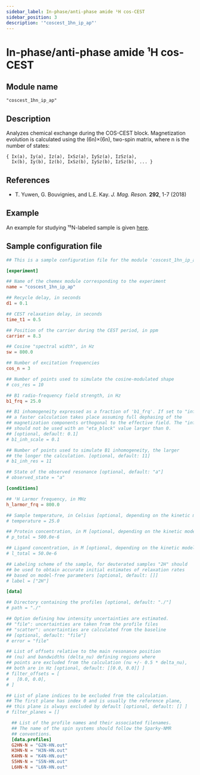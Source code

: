 ```yaml
---
sidebar_label: In-phase/anti-phase amide ¹H cos-CEST
sidebar_position: 3
description: '"coscest_1hn_ip_ap"'
---
```


# In-phase/anti-phase amide ¹H cos-CEST

## Module name

`"coscest_1hn_ip_ap"`

## Description

Analyzes chemical exchange during the COS-CEST block. Magnetization evolution is
calculated using the (6n)×(6n), two-spin matrix, where n is the number of
states:

    { Ix(a), Iy(a), Iz(a), IxSz(a), IySz(a), IzSz(a),
      Ix(b), Iy(b), Iz(b), IxSz(b), IySz(b), IzSz(b), ... }

## References

- T. Yuwen, G. Bouvignies, and L.E. Kay. _J. Mag. Reson._ **292**, 1-7 (2018)

## Example

An example for studying ¹⁵N-labeled sample is given
[here](https://github.com/gbouvignies/chemex/tree/master/examples/Experiments/COSCEST_1HN_IP_AP/).

## Sample configuration file

```toml title="experiment.toml"
## This is a sample configuration file for the module 'coscest_1hn_ip_ap'

[experiment]

## Name of the chemex module corresponding to the experiment
name = "coscest_1hn_ip_ap"

## Recycle delay, in seconds
d1 = 0.1

## CEST relaxation delay, in seconds
time_t1 = 0.5

## Position of the carrier during the CEST period, in ppm
carrier = 8.3

## Cosine "spectral width", in Hz
sw = 800.0

## Number of excitation frequencies
cos_n = 3

## Number of points used to simulate the cosine-modulated shape
# cos_res = 10

## B1 radio-frequency field strength, in Hz
b1_frq = 25.0

## B1 inhomogeneity expressed as a fraction of 'b1_frq'. If set to "inf",
## a faster calculation takes place assuming full dephasing of the
## magnetization components orthogonal to the effective field. The "inf" value
## should not be used with an "eta_block" value larger than 0.
## [optional, default: 0.1]
# b1_inh_scale = 0.1

## Number of points used to simulate B1 inhomogeneity, the larger
## the longer the calculation. [optional, default: 11]
# b1_inh_res = 11

## State of the observed resonance [optional, default: "a"]
# observed_state = "a"

[conditions]

## ¹H Larmor frequency, in MHz
h_larmor_frq = 800.0

## Sample temperature, in Celsius [optional, depending on the kinetic model]
# temperature = 25.0

## Protein concentration, in M [optional, depending on the kinetic model]
# p_total = 500.0e-6

## Ligand concentration, in M [optional, depending on the kinetic model]
# l_total = 50.0e-6

## Labeling scheme of the sample, for deuterated samples "2H" should
## be used to obtain accurate initial estimates of relaxation rates
## based on model-free parameters [optional, default: []]
# label = ["2H"]

[data]

## Directory containing the profiles [optional, default: "./"]
# path = "./"

## Option defining how intensity uncertainties are estimated.
## "file": uncertainties are taken from the profile files
## "scatter": uncertainties are calculated from the baseline
## [optional, default: "file"]
# error = "file"

## List of offsets relative to the main resonance position
## (nu) and bandwidths (delta_nu) defining regions where
## points are excluded from the calculation (nu +/- 0.5 * delta_nu),
## both are in Hz [optional, default: [[0.0, 0.0]] ]
# filter_offsets = [
#   [0.0, 0.0],
# ]

## List of plane indices to be excluded from the calculation.
## The first plane has index 0 and is usually the reference plane,
## this plane is always excluded by default [optional, default: [] ]
# filter_planes = []

  ## List of the profile names and their associated filenames.
  ## The name of the spin systems should follow the Sparky-NMR
  ## conventions.
  [data.profiles]
  G2HN-N = "G2N-HN.out"
  H3HN-N = "H3N-HN.out"
  K4HN-N = "K4N-HN.out"
  S5HN-N = "S5N-HN.out"
  L6HN-N = "L6N-HN.out"
```
